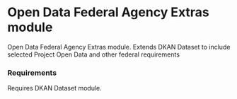 Open Data Federal Agency Extras module
========================

Open Data Federal Agency Extras module. Extends DKAN Dataset to include selected Project Open Data and other federal requirements

### Requirements
Requires DKAN Dataset module.
